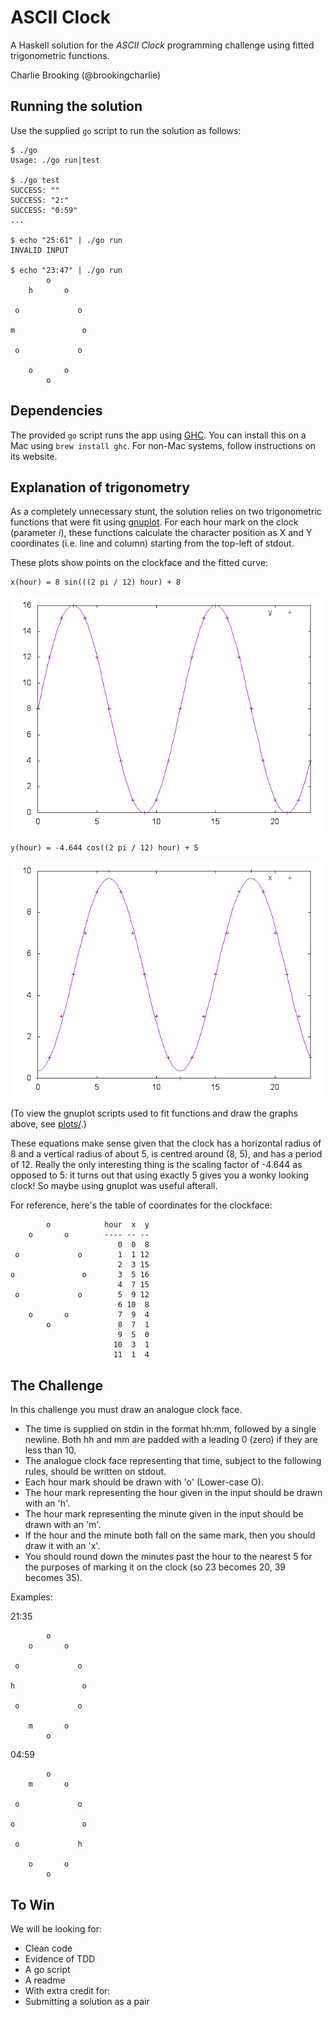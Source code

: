 # ASCII Clock

A Haskell solution for the *ASCII Clock* programming challenge
using fitted trigonometric functions.

Charlie Brooking (@brookingcharlie)

## Running the solution

Use the supplied `go` script to run the solution as follows:

```
$ ./go
Usage: ./go run|test

$ ./go test
SUCCESS: ""
SUCCESS: "2:"
SUCCESS: "0:59"
...

$ echo "25:61" | ./go run
INVALID INPUT

$ echo "23:47" | ./go run
        o        
    h       o    
                 
 o             o 
                 
m               o
                 
 o             o 
                 
    o       o    
        o        
```

## Dependencies

The provided `go` script runs the app using [GHC](https://www.haskell.org/ghc/).
You can install this on a Mac using `brew install ghc`. For non-Mac systems,
follow instructions on its website.

## Explanation of trigonometry

As a completely unnecessary stunt, the solution relies on two trigonometric
functions that were fit using [gnuplot](http://www.gnuplot.info). For each hour
mark on the clock (parameter *i*), these functions calculate the character
position as X and Y coordinates (i.e. line and column) starting from the
top-left of stdout.

These plots show points on the clockface and the fitted curve:

```
x(hour) = 8 sin(((2 pi / 12) hour) + 8
```

![plot of x(hour)](plots/fit-x.png)

```
y(hour) = -4.644 cos((2 pi / 12) hour) + 5
```

![plot of y(hour)](plots/fit-y.png)

(To view the gnuplot scripts used to fit functions and draw the graphs above,
see [plots/](plots/).)

These equations make sense given that the clock has a horizontal radius of 8 and
a vertical radius of about 5, is centred around (8, 5), and has a period of 12.
Really the only interesting thing is the scaling factor of -4.644 as opposed to 5:
it turns out that using exactly 5 gives you a wonky looking clock! So maybe using
gnuplot was useful afterall.

For reference, here's the table of coordinates for the clockface:

```
        o            hour  x  y
    o       o        ---- -- --
                        0  0  8
 o             o        1  1 12
                        2  3 15
o               o       3  5 16
                        4  7 15
 o             o        5  9 12
                        6 10  8
    o       o           7  9  4
        o               8  7  1
                        9  5  0
                       10  3  1
                       11  1  4
```

## The Challenge

In this challenge you must draw an analogue clock face.

* The time is supplied on stdin in the format hh:mm, followed by a single newline.
  Both hh and mm are padded with a leading 0 (zero) if they are less than 10.
* The analogue clock face representing that time, subject to the following rules,
  should be written on stdout.
* Each hour mark should be drawn with 'o' (Lower-case O).
* The hour mark representing the hour given in the input should be drawn with an 'h'.
* The hour mark representing the minute given in the input should be drawn with an 'm'.
* If the hour and the minute both fall on the same mark, then you should draw it with an 'x'.
* You should round down the minutes past the hour to the nearest 5 for the
  purposes of marking it on the clock (so 23 becomes 20, 39 becomes 35).

Examples:

21:35

```
        o
    o       o

 o             o

h               o

 o             o

    m       o
        o
```

04:59

```
        o
    m       o

 o             o

o               o

 o             h

    o       o
        o
```

## To Win

We will be looking for:

* Clean code
* Evidence of TDD
* A go script
* A readme
* With extra credit for:
* Submitting a solution as a pair
